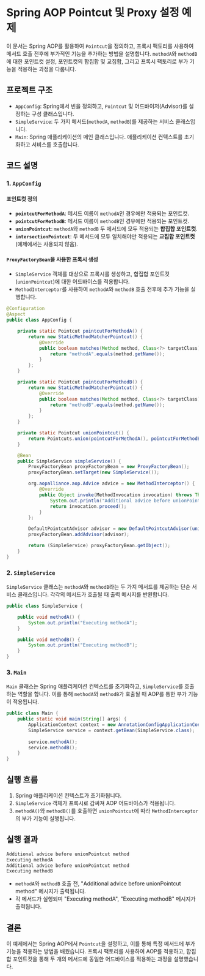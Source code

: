 # Spring AOP Pointcut 및 Proxy 설정 예제

이 문서는 Spring AOP를 활용하여 `Pointcut`을 정의하고, 프록시 팩토리를 사용하여 메서드 호출 전후에 부가적인 기능을 추가하는 방법을 설명합니다. `methodA`와 `methodB`에 대한 포인트컷 설정, 포인트컷의 합집합 및 교집합, 그리고 프록시 팩토리로 부가 기능을 적용하는 과정을 다룹니다.

## 프로젝트 구조

- `AppConfig`: Spring에서 빈을 정의하고, `Pointcut` 및 어드바이저(Advisor)를 설정하는 구성 클래스입니다.
- `SimpleService`: 두 가지 메서드(`methodA`, `methodB`)를 제공하는 서비스 클래스입니다.
- `Main`: Spring 애플리케이션의 메인 클래스입니다. 애플리케이션 컨텍스트를 초기화하고 서비스를 호출합니다.

## 코드 설명

### 1. `AppConfig`

#### 포인트컷 정의
- **`pointcutForMethodA`**: 메서드 이름이 `methodA`인 경우에만 적용되는 포인트컷.
- **`pointcutForMethodB`**: 메서드 이름이 `methodB`인 경우에만 적용되는 포인트컷.
- **`unionPointcut`**: `methodA`와 `methodB` 두 메서드에 모두 적용되는 **합집합 포인트컷**.
- **`intersectionPointcut`**: 두 메서드에 모두 일치해야만 적용되는 **교집합 포인트컷** (예제에서는 사용되지 않음).

#### `ProxyFactoryBean`을 사용한 프록시 생성
- `SimpleService` 객체를 대상으로 프록시를 생성하고, 합집합 포인트컷(`unionPointcut`)에 대한 어드바이스를 적용합니다. 
- `MethodInterceptor`를 사용하여 `methodA`와 `methodB` 호출 전후에 추가 기능을 실행합니다.

```java
@Configuration
@Aspect
public class AppConfig {

	private static Pointcut pointcutForMethodA() {
		return new StaticMethodMatcherPointcut() {
			@Override
			public boolean matches(Method method, Class<?> targetClass) {
				return "methodA".equals(method.getName());
			}
		};
	}

	private static Pointcut pointcutForMethodB() {
		return new StaticMethodMatcherPointcut() {
			@Override
			public boolean matches(Method method, Class<?> targetClass) {
				return "methodB".equals(method.getName());
			}
		};
	}

	private static Pointcut unionPointcut() {
		return Pointcuts.union(pointcutForMethodA(), pointcutForMethodB());
	}

	@Bean
	public SimpleService simpleService() {
		ProxyFactoryBean proxyFactoryBean = new ProxyFactoryBean();
		proxyFactoryBean.setTarget(new SimpleService());

		org.aopalliance.aop.Advice advice = new MethodInterceptor() {
			@Override
			public Object invoke(MethodInvocation invocation) throws Throwable {
				System.out.println("Additional advice before unionPointcut method");
				return invocation.proceed();
			}
		};

		DefaultPointcutAdvisor advisor = new DefaultPointcutAdvisor(unionPointcut(), advice);
		proxyFactoryBean.addAdvisor(advisor);

		return (SimpleService) proxyFactoryBean.getObject();
	}
}
```

### 2. `SimpleService`

`SimpleService` 클래스는 `methodA`와 `methodB`라는 두 가지 메서드를 제공하는 단순 서비스 클래스입니다. 각각의 메서드가 호출될 때 출력 메시지를 반환합니다.

```java
public class SimpleService {

	public void methodA() {
		System.out.println("Executing methodA");
	}

	public void methodB() {
		System.out.println("Executing methodB");
	}
}
```

### 3. `Main`

`Main` 클래스는 Spring 애플리케이션 컨텍스트를 초기화하고, `SimpleService`를 호출하는 역할을 합니다. 이를 통해 `methodA`와 `methodB`가 호출될 때 AOP를 통한 부가 기능이 적용됩니다.

```java
public class Main {
	public static void main(String[] args) {
		ApplicationContext context = new AnnotationConfigApplicationContext(AppConfig.class);
		SimpleService service = context.getBean(SimpleService.class);
		
		service.methodA();
		service.methodB();
	}
}
```

## 실행 흐름

1. Spring 애플리케이션 컨텍스트가 초기화됩니다.
2. `SimpleService` 객체가 프록시로 감싸져 AOP 어드바이스가 적용됩니다.
3. `methodA()`와 `methodB()`를 호출하면 `unionPointcut`에 따라 `MethodInterceptor`의 부가 기능이 실행됩니다.

## 실행 결과

```bash
Additional advice before unionPointcut method
Executing methodA
Additional advice before unionPointcut method
Executing methodB
```

- `methodA`와 `methodB` 호출 전, "Additional advice before unionPointcut method" 메시지가 출력됩니다.
- 각 메서드가 실행되며 "Executing methodA", "Executing methodB" 메시지가 출력됩니다.

## 결론

이 예제에서는 Spring AOP에서 `Pointcut`을 설정하고, 이를 통해 특정 메서드에 부가 기능을 적용하는 방법을 배웠습니다. 프록시 팩토리를 사용하여 AOP를 적용하고, 합집합 포인트컷을 통해 두 개의 메서드에 동일한 어드바이스를 적용하는 과정을 설명했습니다.
